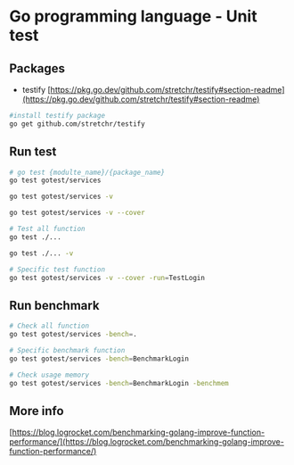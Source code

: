# Go programming language - Unit test

## Packages

- testify [https://pkg.go.dev/github.com/stretchr/testify#section-readme](https://pkg.go.dev/github.com/stretchr/testify#section-readme)

``` bash
#install testify package
go get github.com/stretchr/testify
```

## Run test
``` bash
# go test {modulte_name}/{package_name}
go test gotest/services

go test gotest/services -v

go test gotest/services -v --cover

# Test all function
go test ./...

go test ./... -v

# Specific test function
go test gotest/services -v --cover -run=TestLogin
```

## Run benchmark
``` bash
# Check all function
go test gotest/services -bench=.

# Specific benchmark function
go test gotest/services -bench=BenchmarkLogin

# Check usage memory
go test gotest/services -bench=BenchmarkLogin -benchmem
```

## More info
[https://blog.logrocket.com/benchmarking-golang-improve-function-performance/](https://blog.logrocket.com/benchmarking-golang-improve-function-performance/)